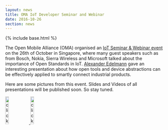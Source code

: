```yaml
---
layout: news
title: OMA IoT Developer Seminar and Webinar
date: 2016-10-26
section: news
---
```


{% include base.html %}

The Open Mobile Alliance (OMA) organised an <a href="http://www.marketwired.com/press-release/agenda-announced-for-omas-iot-developer-seminar-and-webinar-2166568.htm">IoT Seminar & Webinar event</a> on the 26th of October in Singapore, where many guest speakers such as from Bosch, Nokia, Sierra Wireless and Microsoft talked about the importance of Open Standards in IoT. <a href="mailto:alexander.edelmann@bosch-si.com" target="_top"> 
Alexander Edelmann</a> gave an interesting presentation about how open tools and device abstractions can be effectively applied to smartly connect industrial products. 

Here are some pictures from this event. Slides and Videos of all presentations will be published soon. So stay tuned. 

<a href="{{ base}}/img/news/IoTDeveloperDays/IoTSeminarAgenda.png" rel="prettyPhoto" title="IoT Developer Days Seminar Agenda">
<img src="{{ base}}/img/news/IoTDeveloperDays/IoTSeminarAgenda.png" style="width:15%;height15%;margin-top:0px;" title="click to view higher resolution"/>
</a>
<a href="{{ base}}/img/news/IoTDeveloperDays/IMG_0439.JPG" rel="prettyPhoto" title="Vorto Presentation">
<img src="{{ base}}/img/news/IoTDeveloperDays/IMG_0439.JPG" style="width:15%;height15%;margin-top:0px;" title="click to view higher resolution"/>
</a>
